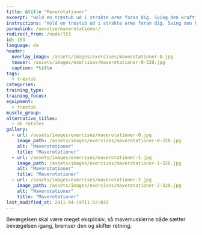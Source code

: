 ```yaml
---
title: &title "Maverotationer"
excerpt: "Hold en træstub ud i strakte arme foran dig. Sving den kraftigt fra side til side, mens du går fremad. Vægten skal svinges den vej, hvor benet er fremme."
instructions: "Hold en træstub ud i strakte arme foran dig. Sving den kraftigt fra side til side, mens du går fremad. Vægten skal svinges den vej, hvor benet er fremme."
permalink: /oevelse/maverotationer/
redirect_from: /node/153
id: 153
language: da
header:
  overlay_image: /assets/images/exercises/maverotationer-0.jpg
  teaser: /assets/images/exercises/maverotationer-0-320.jpg
  caption: *title
tags:
  - træstub
categories:
training_type: 
training_focus: 
equipment:
  - træstub
muscle_group:
alternative_titles:
  - ab rotates
gallery:
  - url: /assets/images/exercises/maverotationer-0.jpg
    image_path: /assets/images/exercises/maverotationer-0-320.jpg
    alt: "Maverotationer"
    title: "Maverotationer"
  - url: /assets/images/exercises/maverotationer-1.jpg
    image_path: /assets/images/exercises/maverotationer-1-320.jpg
    alt: "Maverotationer"
    title: "Maverotationer"
  - url: /assets/images/exercises/maverotationer-2.jpg
    image_path: /assets/images/exercises/maverotationer-2-320.jpg
    alt: "Maverotationer"
    title: "Maverotationer"
last_modified_at: 2011-04-19T11:52:03Z
---
```


Bevægelsen skal være meget eksplosiv, så mavemusklerne både sætter bevægelsen igang, bremser den og skifter retning.
